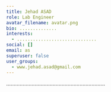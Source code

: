 ```yaml
---
title: Jehad ASAD
role: Lab Engineer
avatar_filename: avatar.png
bio: ..............
interests:
  - ..............................
social: []
email: as
superuser: false
user_groups:
  - www.jehad.asad@gmail.com
---
```

..................................................................
